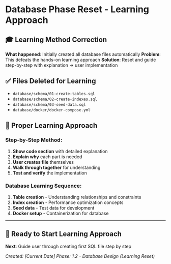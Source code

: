 # Database Phase Reset - Learning Approach

## 🎓 **Learning Method Correction**

**What happened**: Initially created all database files automatically
**Problem**: This defeats the hands-on learning approach
**Solution**: Reset and guide step-by-step with explanation → user implementation

## ✅ **Files Deleted for Learning**
- `database/schema/01-create-tables.sql` 
- `database/schema/02-create-indexes.sql`
- `database/schema/03-seed-data.sql`
- `database/docker/docker-compose.yml`

## 🎯 **Proper Learning Approach**

### Step-by-Step Method:
1. **Show code section** with detailed explanation
2. **Explain why** each part is needed
3. **User creates file** themselves  
4. **Walk through together** for understanding
5. **Test and verify** the implementation

### Database Learning Sequence:
1. **Table creation** - Understanding relationships and constraints
2. **Index creation** - Performance optimization concepts
3. **Seed data** - Test data for development
4. **Docker setup** - Containerization for database

---

## 🚀 **Ready to Start Learning Approach**

**Next**: Guide user through creating first SQL file step by step

*Created: [Current Date]*
*Phase: 1.2 - Database Design (Learning Reset)*
